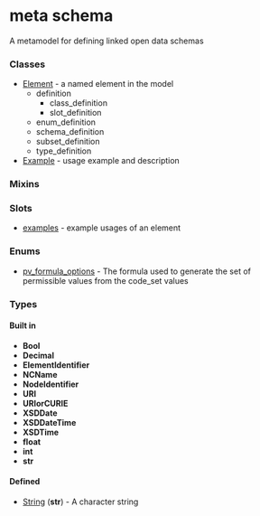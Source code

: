
# meta schema


A metamodel for defining linked open data schemas


### Classes

 * [Element](Element.md) - a named element in the model
     * definition
         * class_definition
         * slot_definition
     * enum_definition
     * schema_definition
     * subset_definition
     * type_definition
 * [Example](Example.md) - usage example and description

### Mixins


### Slots

 * [examples](examples.md) - example usages of an element

### Enums

 * [pv_formula_options](pv_formula_options.md) - The formula used to generate the set of permissible values from the code_set values

### Types


#### Built in

 * **Bool**
 * **Decimal**
 * **ElementIdentifier**
 * **NCName**
 * **NodeIdentifier**
 * **URI**
 * **URIorCURIE**
 * **XSDDate**
 * **XSDDateTime**
 * **XSDTime**
 * **float**
 * **int**
 * **str**

#### Defined

 * [String](types/String.md)  (**str**)  - A character string
